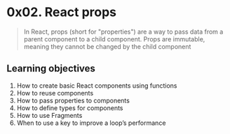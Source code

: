 # 0x02. React props
> In React, props (short for "properties") are a way to pass data from a parent component to a child component. Props are immutable, meaning they cannot be changed by the child component

## Learning objectives
1. How to create basic React components using functions
2. How to reuse components
3. How to pass properties to components
4. How to define types for components
5. How to use Fragments
6. When to use a key to improve a loop’s performance
